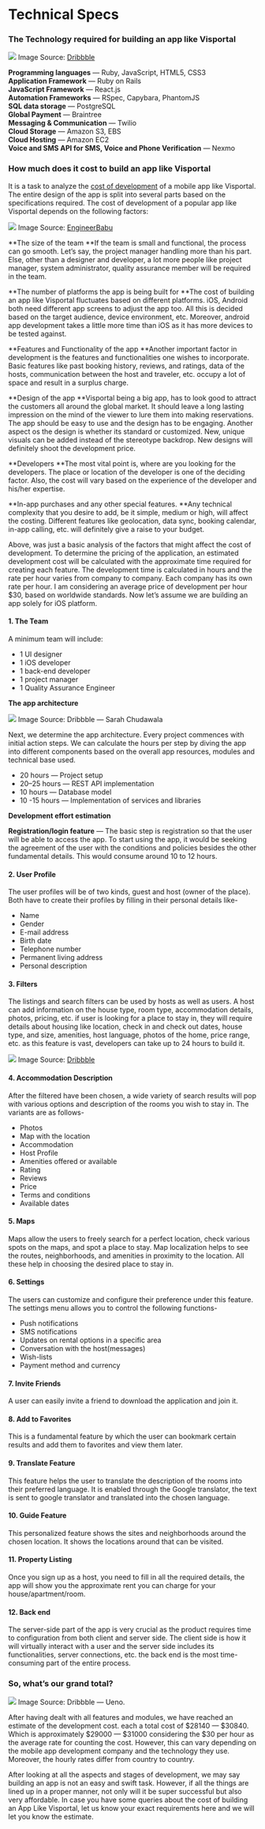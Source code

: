# Technical Specs

### The Technology required for building an app like Visportal

![](https://cdn-images-1.medium.com/max/800/0*Xw6b-4G7gFZ_dL4_.gif)
<span class="figcaption_hack">Image Source:
[Dribbble](https://cdn.dribbble.com/users/997070/screenshots/3104581/airbnb43.gif)</span>

**Programming languages** — Ruby, JavaScript, HTML5, CSS3<br>  **Application
Framework** — Ruby on Rails<br>  **JavaScript Framework** — React.js<br> 
**Automation Frameworks** — RSpec, Capybara, PhantomJS<br>  **SQL data storage**
— PostgreSQL<br>  **Global Payment** — Braintree<br>  **Messaging &
Communication** — Twilio<br>  **Cloud Storage** — Amazon S3, EBS<br>  **Cloud
Hosting** — Amazon EC2<br>  **Voice and SMS API for SMS, Voice and Phone
Verification** — Nexmo

### How much does it cost to build an app like Visportal

It is a task to analyze the [cost of
development](https://www.engineerbabu.com/blog/mobile-application-cost/) of a
mobile app like Visportal. The entire design of the app is split into several parts
based on the specifications required. The cost of development of a popular app
like Visportal depends on the following factors:

![](https://cdn-images-1.medium.com/max/800/0*7nmen_OMHDtjK4er.jpg)
<span class="figcaption_hack">Image Source: [EngineerBabu](https://www.engineerbabu.com/)</span>

**The size of the team **If the team is small and functional, the process can go
smooth. Let’s say, the project manager handling more than his part. Else, other
than a designer and developer, a lot more people like project manager, system
administrator, quality assurance member will be required in the team.

**The number of platforms the app is being built for **The cost of building an
app like Visportal fluctuates based on different platforms. iOS, Android both need
different app screens to adjust the app too. All this is decided based on the
target audience, device environment, etc. Moreover, android app development
takes a little more time than iOS as it has more devices to be tested against.

**Features and Functionality of the app **Another important factor in
development is the features and functionalities one wishes to incorporate. Basic
features like past booking history, reviews, and ratings, data of the hosts,
communication between the host and traveler, etc. occupy a lot of space and
result in a surplus charge.

**Design of the app **Visportal being a big app, has to look good to attract the
customers all around the global market. It should leave a long lasting
impression on the mind of the viewer to lure them into making reservations. The
app should be easy to use and the design has to be engaging. Another aspect os
the design is whether its standard or customized. New, unique visuals can be
added instead of the stereotype backdrop. New designs will definitely shoot the
development price.

**Developers **The most vital point is, where are you looking for the
developers. The place or location of the developer is one of the deciding
factor. Also, the cost will vary based on the experience of the developer and
his/her expertise.

**In-app purchases and any other special features. **Any technical complexity
that you desire to add, be it simple, medium or high, will affect the costing.
Different features like geolocation, data sync, booking calendar, in-app
calling, etc. will definitely give a raise to your budget.

Above, was just a basic analysis of the factors that might affect the cost of
development. To determine the pricing of the application, an estimated
development cost will be calculated with the approximate time required for
creating each feature. The development time is calculated in hours and the rate
per hour varies from company to company. Each company has its own rate per hour.
I am considering an average price of development per hour $30, based on
worldwide standards. Now let’s assume we are building an app solely for iOS
platform.

#### 1. The Team

A minimum team will include:

* 1 UI designer
* 1 iOS developer
* 1 back-end developer
* 1 project manager
* 1 Quality Assurance Engineer

**The app architecture**

![](https://cdn-images-1.medium.com/max/800/0*lRfYOVj6LyCENxQE.png)
<span class="figcaption_hack">Image Source: Dribbble — Sarah Chudawala</span>

Next, we determine the app architecture. Every project commences with initial
action steps. We can calculate the hours per step by diving the app into
different components based on the overall app resources, modules and technical
base used.

* 20 hours — Project setup
* 20–25 hours — REST API implementation
* 10 hours — Database model
* 10 -15 hours — Implementation of services and libraries

**Development effort estimation**

**Registration/login feature** — The basic step is registration so that the user
will be able to access the app. To start using the app, it would be seeking the
agreement of the user with the conditions and policies besides the other
fundamental details. This would consume around 10 to 12 hours.

#### 2. User Profile

The user profiles will be of two kinds, guest and host (owner of the place).
Both have to create their profiles by filling in their personal details like-

* Name
* Gender
* E-mail address
* Birth date
* Telephone number
* Permanent living address
* Personal description

#### 3. Filters

The listings and search filters can be used by hosts as well as users. A host
can add information on the house type, room type, accommodation details, photos,
pricing, etc. if user is looking for a place to stay in, they will require
details about housing like location, check in and check out dates, house type,
and size, amenities, host language, photos of the home, price range, etc. as
this feature is vast, developers can take up to 24 hours to build it.

![](https://cdn-images-1.medium.com/max/800/0*c8ka8DDmgka7EAYy)
<span class="figcaption_hack">Image Source:
[Dribbble](https://cdn.dribbble.com/users/40433/screenshots/2363692/open-uri20151120-3-33aeqh)</span>

#### 4. Accommodation Description

After the filtered have been chosen, a wide variety of search results will pop
with various options and description of the rooms you wish to stay in. The
variants are as follows-

* Photos
* Map with the location
* Accommodation
* Host Profile
* Amenities offered or available
* Rating
* Reviews
* Price
* Terms and conditions
* Available dates

#### 5. Maps

Maps allow the users to freely search for a perfect location, check various
spots on the maps, and spot a place to stay. Map localization helps to see the
routes, neighborhoods, and amenities in proximity to the location. All these
help in choosing the desired place to stay in.

#### 6. Settings

The users can customize and configure their preference under this feature. The
settings menu allows you to control the following functions-

* Push notifications
* SMS notifications
* Updates on rental options in a specific area
* Conversation with the host(messages)
* Wish-lists
* Payment method and currency

#### 7. Invite Friends

A user can easily invite a friend to download the application and join it.

#### 8. Add to Favorites

This is a fundamental feature by which the user can bookmark certain results and
add them to favorites and view them later.

#### 9. Translate Feature

This feature helps the user to translate the description of the rooms into their
preferred language. It is enabled through the Google translator, the text is
sent to google translator and translated into the chosen language.

#### 10. Guide Feature

This personalized feature shows the sites and neighborhoods around the chosen
location. It shows the locations around that can be visited.

#### 11. Property Listing

Once you sign up as a host, you need to fill in all the required details, the
app will show you the approximate rent you can charge for your
house/apartment/room.

#### 12. Back end

The server-side part of the app is very crucial as the product requires time to
configuration from both client and server side. The client side is how it will
virtually interact with a user and the server side includes its functionalities,
server connections, etc. the back end is the most time-consuming part of the
entire process.

### So, what’s our grand total?

![](https://cdn-images-1.medium.com/max/800/0*fr-Voq0fnwejbXsT.jpg)
<span class="figcaption_hack">Image Source: Dribbble — Ueno.</span>

After having dealt with all features and modules, we have reached an estimate of
the development cost. each a total cost of $28140 — $30840. Which is
approximately $29000 — $31000 considering the $30 per hour as the average rate
for counting the cost. However, this can vary depending on the mobile app
development company and the technology they use. Moreover, the hourly rates
differ from country to country.

After looking at all the aspects and stages of development, we may say building
an app is not an easy and swift task. However, if all the things are lined up in
a proper manner, not only will it be super successful but also very affordable.
In case you have some queries about the cost of building an App Like Visportal, let
us know your exact requirements here and we will let you know the estimate.


